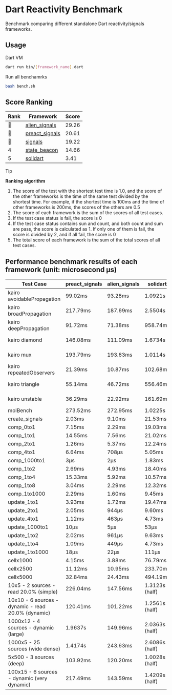 # Dart Reactivity Benchmark

Benchmark comparing different standalone Dart reactivity/signals frameworks.

## Usage

Dart VM
```bash
dart run bin/[framework_name].dart
```

Run all benchamrks
```bash
bash bench.sh
```

## Score Ranking

<!-- Rank Table -->
| Rank | Framework | Score |
|---|---|---|
| 🥇 | [alien_signals](https://pub.dev/packages/alien_signals) | 29.26 |
| 🥈 | [preact_signals](https://pub.dev/packages/preact_signals) | 20.61 |
| 🥉 | [signals](https://pub.dev/packages/signals) | 19.22 |
| 4 | [state_beacon](https://pub.dev/packages/state_beacon) | 14.66 |
| 5 | [solidart](https://pub.dev/packages/solidart) | 3.41 |
<!-- Rank Table End -->

> [!TIP]
> **Ranking algorithm**
>
> 1. The score of the test with the shortest test time is 1.0, and the score of the other frameworks is the time of the same test divided by the shortest time. For example, if the shortest time is 100ms and the time of other frameworks is 200ms, the scores of the others are 0.5
> 2. The score of each framework is the sum of the scores of all test cases.
> 3. If the test case status is fail, the score is 0
> 4. If the test case status contains sun and count, and both count and sum are pass, the score is calculated as 1. If only one of them is fail, the score is divided by 2, and if all fail, the score is 0
> 5. The total score of each framework is the sum of the total scores of all test cases.

## Performance benchmark results of each framework (unit: microsecond μs)

<!-- Benchmark Table -->
| Test Case | preact_signals | alien_signals | solidart | signals | state_beacon |
|---|---|---|---|---|---|
| kairo avoidablePropagation | 99.02ms | 93.28ms | 1.0921s | 93.19ms | 93.24ms (fail) |
| kairo broadPropagation | 217.79ms | 187.69ms | 2.5504s | 206.29ms | 3.04ms (fail) |
| kairo deepPropagation | 91.72ms | 71.38ms | 958.74ms | 93.23ms | 90.81ms (fail) |
| kairo diamond | 146.08ms | 111.09ms | 1.6734s | 145.43ms | 96.56ms (fail) |
| kairo mux | 193.79ms | 193.63ms | 1.0114s | 197.47ms | 97.79ms (fail) |
| kairo repeatedObservers | 21.39ms | 10.87ms | 102.68ms | 24.13ms | 25.45ms (fail) |
| kairo triangle | 55.14ms | 46.72ms | 556.46ms | 54.17ms | 43.21ms (fail) |
| kairo unstable | 36.29ms | 22.92ms | 161.69ms | 41.05ms | 191.67ms (fail) |
| molBench | 273.52ms | 272.95ms | 1.0225s | 276.99ms | 399μs |
| create_signals | 2.03ms | 9.10ms | 21.53ms | 17.54ms | 28.57ms |
| comp_0to1 | 7.15ms | 2.29ms | 19.03ms | 6.91ms | 24.49ms |
| comp_1to1 | 14.55ms | 7.56ms | 21.02ms | 7.22ms | 24.45ms |
| comp_2to1 | 1.26ms | 5.37ms | 12.24ms | 4.73ms | 15.40ms |
| comp_4to1 | 6.64ms | 708μs | 5.05ms | 3.67ms | 8.50ms |
| comp_1000to1 | 3μs | 2μs | 1.83ms | 2μs | 20μs |
| comp_1to2 | 2.69ms | 4.93ms | 18.40ms | 8.91ms | 22.75ms |
| comp_1to4 | 15.33ms | 5.92ms | 10.57ms | 3.29ms | 21.28ms |
| comp_1to8 | 3.04ms | 2.29ms | 12.32ms | 3.63ms | 21.53ms |
| comp_1to1000 | 2.29ms | 1.60ms | 9.45ms | 2.00ms | 20.00ms |
| update_1to1 | 3.93ms | 1.72ms | 19.47ms | 4.44ms | 2.76ms |
| update_2to1 | 2.05ms | 944μs | 9.60ms | 2.09ms | 1.38ms |
| update_4to1 | 1.12ms | 463μs | 4.73ms | 1.02ms | 688μs |
| update_1000to1 | 10μs | 5μs | 53μs | 10μs | 7μs |
| update_1to2 | 2.02ms | 961μs | 9.63ms | 2.18ms | 1.38ms |
| update_1to4 | 1.09ms | 449μs | 4.73ms | 1.10ms | 706μs |
| update_1to1000 | 18μs | 22μs | 111μs | 20μs | 199μs |
| cellx1000 | 4.15ms | 3.88ms | 76.79ms | 4.17ms | 3.10ms |
| cellx2500 | 11.12ms | 10.95ms | 233.70ms | 14.08ms | 10.40ms |
| cellx5000 | 32.84ms | 24.43ms | 494.19ms | 34.21ms | 28.76ms |
| 10x5 - 2 sources - read 20.0% (simple) | 226.04ms | 147.56ms | 1.3123s (half) | 248.19ms | 150.16ms |
| 10x10 - 6 sources - dynamic - read 20.0% (dynamic) | 120.41ms | 101.22ms | 1.2561s (half) | 125.76ms | 106.03ms |
| 1000x12 - 4 sources - dynamic (large) | 1.9637s | 149.96ms | 2.0363s (half) | 2.5521s | 189.29ms |
| 1000x5 - 25 sources (wide dense) | 1.4174s | 243.63ms | 2.6086s (half) | 2.2777s | 260.22ms |
| 5x500 - 3 sources (deep) | 103.92ms | 120.20ms | 1.0028s (half) | 108.09ms | 123.78ms |
| 100x15 - 6 sources - dynamic (very dynamic) | 217.49ms | 143.59ms | 1.4209s (half) | 251.07ms | 143.71ms |
<!-- Benchmark Table End -->
